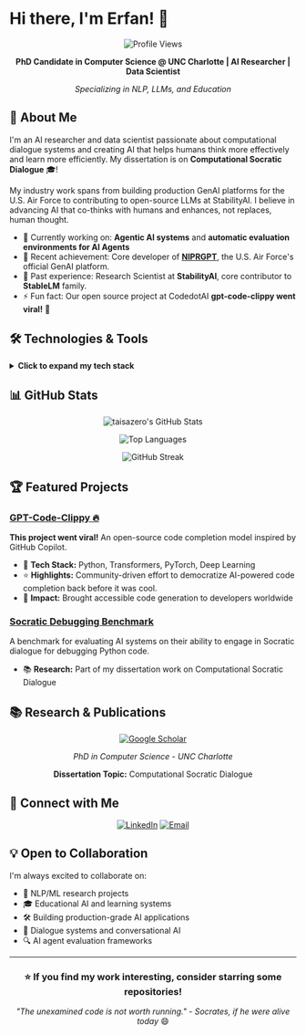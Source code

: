 # Hi there, I'm Erfan! 👋

<div align="center">
  
  ![Profile Views](https://komarev.com/ghpvc/?username=taisazero&color=blueviolet&style=flat-square)
  
  **PhD Candidate in Computer Science @ UNC Charlotte | AI Researcher | Data Scientist**
  
  *Specializing in NLP, LLMs, and Education*
  
</div>

## 🚀 About Me

I'm an AI researcher and data scientist passionate about computational dialogue systems and creating AI that helps humans think more effectively and learn more efficiently. My dissertation is on **Computational Socratic Dialogue** 🎓!

My industry work spans from building production GenAI platforms for the U.S. Air Force to contributing to open-source LLMs at StabilityAI. I believe in advancing AI that co-thinks with humans and enhances, not replaces, human thought.

- 🔭 Currently working on: **Agentic AI systems** and **automatic evaluation environments for AI Agents**
- 🎯 Recent achievement: Core developer of **[NIPRGPT](https://niprgpt.mil/)**, the U.S. Air Force's official GenAI platform.
- 🧪 Past experience: Research Scientist at **StabilityAI**, core contributor to **StableLM** family.
- ⚡ Fun fact: Our open source project at CodedotAI **gpt-code-clippy went viral!** 🚀

## 🛠️ Technologies & Tools

<details>
<summary><b>Click to expand my tech stack</b></summary>

### Languages
![Python](https://img.shields.io/badge/-Python-3776AB?style=flat-square&logo=python&logoColor=white)
![JavaScript](https://img.shields.io/badge/-JavaScript-F7DF1E?style=flat-square&logo=javascript&logoColor=black)
![LaTeX](https://img.shields.io/badge/-LaTeX-008080?style=flat-square&logo=latex&logoColor=white)

### AI/ML Infrastructure
![PyTorch](https://img.shields.io/badge/-PyTorch-EE4C2C?style=flat-square&logo=pytorch&logoColor=white)
![HuggingFace](https://img.shields.io/badge/-🤗_HuggingFace-FFD21E?style=flat-square&logoColor=black)
![TensorFlow](https://img.shields.io/badge/-TensorFlow-FF6F00?style=flat-square&logo=tensorflow&logoColor=white)
![vLLM](https://img.shields.io/badge/-vLLM-5C3EE8?style=flat-square&logoColor=white)
![Ray](https://img.shields.io/badge/-Ray-028CF0?style=flat-square&logo=ray&logoColor=white)
![PySpark](https://img.shields.io/badge/-PySpark-E25A1C?style=flat-square&logo=apache-spark&logoColor=white)
![Apache Beam](https://img.shields.io/badge/-Apache_Beam-D94F3D?style=flat-square&logoColor=white)
![spaCy](https://img.shields.io/badge/-spaCy-09A3D5?style=flat-square&logo=spacy&logoColor=white)

### LLM Technologies
![LangChain](https://img.shields.io/badge/-LangChain-121212?style=flat-square&logo=chainlink&logoColor=white)
![Chainlit](https://img.shields.io/badge/-Chainlit-1C1C1C?style=flat-square&logoColor=white)
![RAG](https://img.shields.io/badge/-RAG_Systems-FF6B6B?style=flat-square&logoColor=white)
![Multi-Agent](https://img.shields.io/badge/-Multi--Agent_Systems-00D9FF?style=flat-square&logoColor=white)
![Function Calling](https://img.shields.io/badge/-Function_Calling-9B59B6?style=flat-square&logoColor=white)

### Production Systems & Cloud
![Docker](https://img.shields.io/badge/-Docker-2496ED?style=flat-square&logo=docker&logoColor=white)
![Kubernetes](https://img.shields.io/badge/-Kubernetes-326CE5?style=flat-square&logo=kubernetes&logoColor=white)
![AWS](https://img.shields.io/badge/-AWS-232F3E?style=flat-square&logo=amazon-aws&logoColor=white)
![Google Cloud](https://img.shields.io/badge/-GCP-4285F4?style=flat-square&logo=google-cloud&logoColor=white)
![Azure](https://img.shields.io/badge/-Azure-0078D4?style=flat-square&logo=microsoft-azure&logoColor=white)
![REST API](https://img.shields.io/badge/-REST_API-009688?style=flat-square&logo=fastapi&logoColor=white)

### Machine Learning & Data Science
![scikit-learn](https://img.shields.io/badge/-scikit--learn-F7931E?style=flat-square&logo=scikit-learn&logoColor=white)
![pandas](https://img.shields.io/badge/-pandas-150458?style=flat-square&logo=pandas&logoColor=white)
![fast.ai](https://img.shields.io/badge/-fast.ai-00A98F?style=flat-square&logoColor=white)
![NumPy](https://img.shields.io/badge/-NumPy-013243?style=flat-square&logo=numpy&logoColor=white)

### Web Development
![React](https://img.shields.io/badge/-React-61DAFB?style=flat-square&logo=react&logoColor=black)
![Next.js](https://img.shields.io/badge/-Next.js-000000?style=flat-square&logo=next.js&logoColor=white)

### Databases
![MongoDB](https://img.shields.io/badge/-MongoDB-47A248?style=flat-square&logo=mongodb&logoColor=white)
![MySQL](https://img.shields.io/badge/-MySQL-4479A1?style=flat-square&logo=mysql&logoColor=white)
![Firebase](https://img.shields.io/badge/-Firebase-FFCA28?style=flat-square&logo=firebase&logoColor=black)
![Elasticsearch](https://img.shields.io/badge/-Elasticsearch-005571?style=flat-square&logo=elasticsearch&logoColor=white)

### Data Visualization
![D3.js](https://img.shields.io/badge/-D3.js-F9A03C?style=flat-square&logo=d3.js&logoColor=white)
![Tableau](https://img.shields.io/badge/-Tableau-E97627?style=flat-square&logo=tableau&logoColor=white)
![Plotly](https://img.shields.io/badge/-Plotly-3F4F75?style=flat-square&logo=plotly&logoColor=white)
![Matplotlib](https://img.shields.io/badge/-Matplotlib-11557c?style=flat-square&logoColor=white)
![Seaborn](https://img.shields.io/badge/-Seaborn-9C8EBF?style=flat-square&logoColor=white)
![Kibana](https://img.shields.io/badge/-Kibana-005571?style=flat-square&logo=kibana&logoColor=white)

</details>

## 📊 GitHub Stats

<div align="center">
  
  ![taisazero's GitHub Stats](https://github-readme-stats.vercel.app/api?username=taisazero&show_icons=true&theme=dracula&hide_border=true&include_all_commits=true&count_private=true)
  
  ![Top Languages](https://github-readme-stats.vercel.app/api/top-langs/?username=taisazero&layout=compact&theme=dracula&hide_border=true)
  
  ![GitHub Streak](https://github-readme-streak-stats.herokuapp.com/?user=taisazero&theme=dracula&hide_border=true)
  
</div>

## 🏆 Featured Projects

### [GPT-Code-Clippy 🔥](https://github.com/CodedotAl/gpt-code-clippy)
**This project went viral!** An open-source code completion model inspired by GitHub Copilot.
- 🔧 **Tech Stack:** Python, Transformers, PyTorch, Deep Learning
- ⭐ **Highlights:** Community-driven effort to democratize AI-powered code completion back before it was cool.
- 🌟 **Impact:** Brought accessible code generation to developers worldwide

### [Socratic Debugging Benchmark](https://github.com/taisazero/socratic-debugging-benchmark)
A benchmark for evaluating AI systems on their ability to engage in Socratic dialogue for debugging Python code.
- 📚 **Research:** Part of my dissertation work on Computational Socratic Dialogue


## 📚 Research & Publications

<div align="center">
  
  [![Google Scholar](https://img.shields.io/badge/-Google_Scholar-4285F4?style=for-the-badge&logo=google-scholar&logoColor=white)](https://scholar.google.com/citations?user=NymC_HsAAAAJ&hl=en&oi=ao)
  
  *PhD in Computer Science - UNC Charlotte*
  
  **Dissertation Topic:** Computational Socratic Dialogue
  
</div>

## 🤝 Connect with Me

<div align="center">
  
  [![LinkedIn](https://img.shields.io/badge/-LinkedIn-0A66C2?style=for-the-badge&logo=linkedin&logoColor=white)](https://linkedin.com/in/erfan-hossami)
  [![Email](https://img.shields.io/badge/-Email-D14836?style=for-the-badge&logo=gmail&logoColor=white)](mailto:erfan.hossami@gmail.com)
  
</div>


## 💡 Open to Collaboration

I'm always excited to collaborate on:
- 🧠 NLP/ML research projects
- 🎓 Educational AI and learning systems
- 🛠️ Building production-grade AI applications
- 💬 Dialogue systems and conversational AI
- 🔍 AI agent evaluation frameworks

---

<div align="center">
  
  ### ⭐ If you find my work interesting, consider starring some repositories!
  
  *"The unexamined code is not worth running." - Socrates, if he were alive today* 😄
  
</div>

